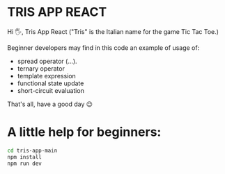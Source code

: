 # TRIS APP REACT

Hi 🖐️, Tris App React ("Tris" is the Italian name for the game Tic Tac Toe.)

Beginner developers may find in this code an example of usage of:

- spread operator (...).
- ternary operator
- template expression
- functional state update
- short-circuit evaluation


That's all, have a good day 😉

# A little help for beginners:

```sh
cd tris-app-main
npm install
npm run dev
```
